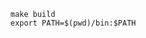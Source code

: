 <!--where-resolver-1-build-kubestellar-start-->
```shell
make build
export PATH=$(pwd)/bin:$PATH
```
<!--where-resolver-1-build-kubestellar-end-->

